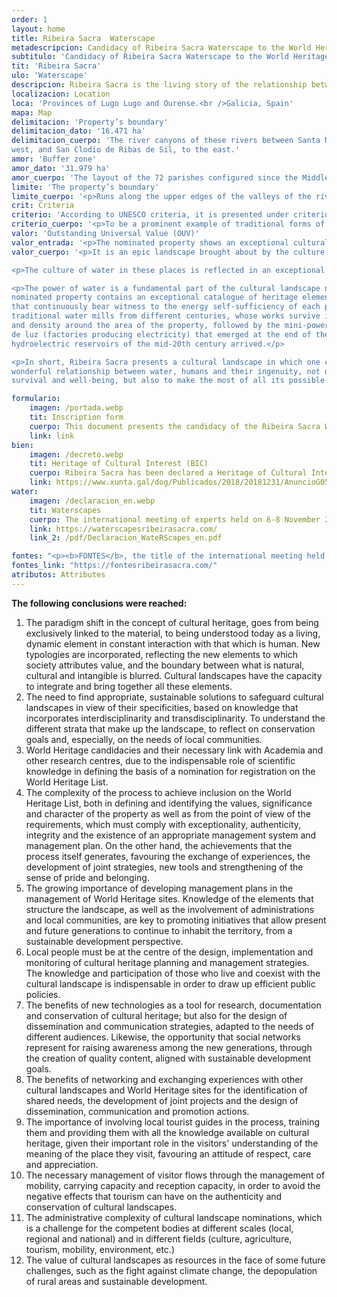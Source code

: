 ```yaml
---
order: 1
layout: home
title: Ribeira Sacra  Waterscape
metadescripcion: Candidacy of Ribeira Sacra Waterscape to the World Heritage List
subtitulo: 'Candidacy of Ribeira Sacra Waterscape to the World Heritage List'
tit: 'Ribeira Sacra'
ulo: 'Waterscape'
descripcion: Ribeira Sacra is the living story of the relationship between water and mankind, whose ingenuity has sculpted a waterscape over <b class="text-sky-500">more than 1,500 years of continuous occupation</b>
localizacion: Location
loca: 'Provinces of Lugo Lugo and Ourense.<br />Galicia, Spain'
mapa: Map
delimitacion: 'Property’s boundary'
delimitacion_dato: '16.471 ha'
delimitacion_cuerpo: 'The river canyons of these rivers between Santa María de Pesqueiras, to the
west, and San Clodio de Ribas de Sil, to the east.'
amor: 'Buffer zone'
amor_dato: '31.979 ha'
amor_cuerpo: 'The layout of the 72 parishes configured since the Middle Ages and that still survive as identity references in the area.'
limite: 'The property’s boundary'
limite_cuerpo: '<p>Runs along the upper edges of the valleys of the rivers Sil and Miño in the sections close to the junction of the two rivers. Its boundary is defined on the ground in what is locally known as <b>bocarribeira</b>, which is the place where the slope changes abruptly, going from values above 30% (ribeiras) to values below 10% (chairas)'
crit: Criteria
criterio: 'According to UNESCO criteria, it is presented under criterion (v)'
criterio_cuerpo: '<p>To be a prominent example of traditional forms of human settlement or use of land or sea, representative of a culture (or several cultures), or of man&#39;s interaction with the environment, especially when the environment has become vulnerable due to the impact of irreversible changes.</p>'
valor: 'Outstanding Universal Value (OUV)'
valor_entrada: '<p>The nominated property shows an exceptional cultural waterscape embedded between the spectacular river canyons located at the confluence of the rivers Sil and Miño (Galicia, Spain), on the Atlantic coast of rainy Iberia, popularly known as Ribeira Sacra.</p>'
valor_cuerpo: '<p>It is an epic landscape brought about by the culture and heritage of water, sustained by its countless streams, brooks and rivers that define its unique identity, beauty, composition and settlement patterns. It illustrates the origin and evolution of a territory sculpted by water and a paradigm of a water culture, in which the traces that have marked its construction over more than 1,500 years of continuous occupation can be vividly recognised, and that has its origins in the ancient hermit and monastic tradition rooted in this area.</p>

<p>The culture of water in these places is reflected in an exceptional water heritage that includes archaeological sites, the water-associated devices of all periods, including an important hydraulic industrial heritage, the unique drainage systems of the socalcos or crop terraces, as well as multiple other vernacular manifestations in the form of sacralised fountains and mines, canals, dams, passes and bridges, river routes and other unique works associated with water.</p>

<p>The power of water is a fundamental part of the cultural landscape narrative. The area of the
nominated property contains an exceptional catalogue of heritage elements of hydraulic use
that continuously bear witness to the energy self-sufficiency of each period, including
traditional water mills from different centuries, whose works survive in exceptional number
and density around the area of the property, followed by the mini-power stations or fábricas
de luz (factories producing electricity) that emerged at the end of the 19th century, until the
hydroelectric reservoirs of the mid-20th century arrived.</p>

<p>In short, Ribeira Sacra presents a cultural landscape in which one can read the story of the
wonderful relationship between water, humans and their ingenuity, not only to ensure their
survival and well-being, but also to make the most of all its possible uses.</p>'

formulario:
    imagen: /portada.webp
    tit: Inscription form 
    cuerpo: This document presents the candidacy of the Ribeira Sacra Waterscape to the World Heritage List
    link: link
bien:
    imagen: /decreto.webp
    tit: Heritage of Cultural Interest (BIC)
    cuerpo: Ribeira Sacra has been declared a Heritage of Cultural Interest in the Cultural Landscape category since 2018
    link: https://www.xunta.gal/dog/Publicados/2018/20181231/AnuncioG0535-281218-0001_es.html
water:
    imagen: /declaracion_en.webp
    tit: Waterscapes
    cuerpo: The international meeting of experts held on 6-8 November 2023 in Ribeira Sacra concluded with the declaration on Cultural Waterscapes,
    link: https://waterscapesribeirasacra.com/
    link_2: /pdf/Declaracion_WateRScapes_en.pdf

fontes: "<p><b>FONTES</b>, the title of the international meeting held between 27 and 29 October 2024, refers to the more than 900 water springs that flow throughout the Ribeira Sacra territory and that contribute to shaping this extraordinary landscape, and also to the sources of knowledge, an essential factor when dealing with a heritage property.</p>"
fontes_link: "https://fontesribeirasacra.com/"
atributos: Attributes
---
```


**The following conclusions were reached:**

1. The paradigm shift in the concept of cultural heritage, goes from being exclusively linked to
   the material, to being understood today as a living, dynamic element in constant interaction
   with that which is human. New typologies are incorporated, reflecting the new elements to
   which society attributes value, and the boundary between what is natural, cultural and
   intangible is blurred. Cultural landscapes have the capacity to integrate and bring together all
   these elements.
2. The need to find appropriate, sustainable solutions to safeguard cultural landscapes in view
   of their specificities, based on knowledge that incorporates interdisciplinarity and
   transdisciplinarity. To understand the different strata that make up the landscape, to reflect on
   conservation goals and, especially, on the needs of local communities.
3. World Heritage candidacies and their necessary link with Academia and other research
   centres, due to the indispensable role of scientific knowledge in defining the basis of a
   nomination for registration on the World Heritage List.
4. The complexity of the process to achieve inclusion on the World Heritage List, both in
   defining and identifying the values, significance and character of the property as well as from
   the point of view of the requirements, which must comply with exceptionality, authenticity,
   integrity and the existence of an appropriate management system and management plan. On
   the other hand, the achievements that the process itself generates, favouring the exchange of
   experiences, the development of joint strategies, new tools and strengthening of the sense of
   pride and belonging.
5. The growing importance of developing management plans in the management of World
   Heritage sites. Knowledge of the elements that structure the landscape, as well as the
   involvement of administrations and local communities, are key to promoting initiatives that
   allow present and future generations to continue to inhabit the territory, from a sustainable
   development perspective.
6. Local people must be at the centre of the design, implementation and monitoring of cultural
   heritage planning and management strategies. The knowledge and participation of those who
   live and coexist with the cultural landscape is indispensable in order to draw up efficient public
   policies.
7. The benefits of new technologies as a tool for research, documentation and conservation of
   cultural heritage; but also for the design of dissemination and communication strategies,
   adapted to the needs of different audiences. Likewise, the opportunity that social networks
   represent for raising awareness among the new generations, through the creation of quality
   content, aligned with sustainable development goals.
8. The benefits of networking and exchanging experiences with other cultural landscapes and
   World Heritage sites for the identification of shared needs, the development of joint projects
   and the design of dissemination, communication and promotion actions.
9. The importance of involving local tourist guides in the process, training them and providing
   them with all the knowledge available on cultural heritage, given their important role in the
   visitors&#39; understanding of the meaning of the place they visit, favouring an attitude of respect,
   care and appreciation.
10. The necessary management of visitor flows through the management of mobility, carrying
    capacity and reception capacity, in order to avoid the negative effects that tourism can have
    on the authenticity and conservation of cultural landscapes.
11. The administrative complexity of cultural landscape nominations, which is a challenge for
    the competent bodies at different scales (local, regional and national) and in different fields
    (culture, agriculture, tourism, mobility, environment, etc.)
12. The value of cultural landscapes as resources in the face of some future challenges, such as
    the fight against climate change, the depopulation of rural areas and sustainable development.
